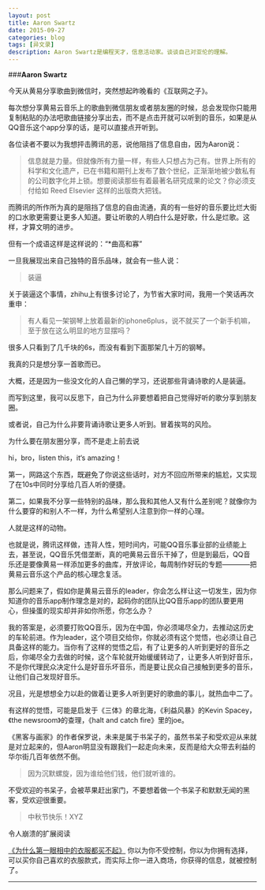 ```yaml
---
layout: post
title: Aaron Swartz
date: 2015-09-27
categories: blog
tags: [异文录]
description: Aaron Swartz是编程天才，信息活动家。谈谈自己对亚伦的理解。
---
```


###**Aaron Swartz**

今天从黄易分享歌曲到微信时，突然想起昨晚看的《互联网之子》。

每次想分享黄易云音乐上的歌曲到微信朋友或者朋友圈的时候，总会发现你只能用复制粘贴的办法吧歌曲链接分享出去，而不是点击开就可以听到的音乐，如果是从QQ音乐这个app分享的话，是可以直接点开听到。

各位读者不要以为我想抨击腾讯的恶，说他阻挡了信息自由，因为Aaron说：

>信息就是力量。但就像所有力量一样，有些人只想占为己有。世界上所有的科学和文化遗产，已在书籍和期刊上发布了数个世纪，正渐渐地被少数私有的公司数字化并上锁。想要阅读那些有着最著名研究成果的论文？你必须支付给如 Reed Elsevier 这样的出版商大把钱。 

而腾讯的所作所为真的是阻挡了信息的自由流通，真的有一些好的音乐要比烂大街的口水歌更需要让更多人知道。要让听歌的人明白什么是好歌，什么是烂歌。这样，才算文明的进步。

但有一个成语这样是这样说的：“*曲高和寡”

一旦我展现出来自己独特的音乐品味，就会有一些人说：

>装逼

关于装逼这个事情，zhihu上有很多讨论了，为节省大家时间，我用一个笑话再次重申：

>有人看见一架钢琴上放着最新的iphone6plus，说不就买了一个新手机嘛，至于放在这么明显的地方显摆吗？

很多人只看到了几千块的6s，而没有看到下面那架几十万的钢琴。

我真的只是想分享一首歌而已。

大概，还是因为一些没文化的人自己懒的学习，还说那些背诵诗歌的人是装逼。

而写到这里，我可以反思下，自己为什么非要想着把自己觉得好听的歌分享到朋友圈。

或者说，自己为什么非要背诵诗歌让更多人听到。冒着挨骂的风险。

为什么要在朋友圈分享，而不是走上前去说

hi，bro，listen this，it‘s amazing！

第一，网路这个东西，既避免了你说这些话时，对方不回应所带来的尴尬，又实现了在10s中同时分享给几百人听的便捷。

第二，如果我不分享一些特别的品味，那么我和其他人又有什么差别呢？就像你为什么要穿的和别人不一样，为什么希望别人注意到你一样的心理。

人就是这样的动物。

也就是说，腾讯这样做，违背人性，短时间内，可能QQ音乐事业部的业绩能上去，甚至说，QQ音乐凭借垄断，真的吧黄易云音乐干掉了，但是到最后，QQ音乐还是要像黄易一样添加更多的曲库，开放评论，每周制作好玩的专题————把黄易云音乐这个产品的核心理念复活。

那么问题来了，假如你是黄易云音乐的leader，你会怎么样让这一切发生，因为你知道你的音乐app制作理念是对的，起码你的团队比QQ音乐app的团队要更用心，但操蛋的现实却并非如你所愿，你怎么办？

我的答案是，必须要打败QQ音乐，因为在中国，你必须竭尽全力，去推动这历史的车轮前进。作为leader，这个项目交给你，你就必须有这个觉悟，也必须让自己具备这样的能力。当你有了这样的觉悟之后，有了让更多的人听到更好的音乐之后，你竭尽全力去做的时候，这个车轮就开始缓缓转动了，让更多人听到好音乐，不是你代理民众决定什么是好音乐坏音乐，而是要让民众自己接触到更多的音乐，让他们自己发现好音乐。

况且，光是想想全力以赴的做着让更多人听到更好的歌曲的事儿，就热血中二了。

有这样的觉悟，可能是启发于《三体》的章北海，《利益风暴》的Kevin Spacey，《the newsroom》的查理，《halt and catch fire》里的joe。

《黑客与画家》的作者保罗说，未来是属于书呆子的，虽然书呆子和受欢迎从来就是对立起来的，但Aaron明显没有跟我们一起走向未来，反而是给大众带去利益的华尔街几百年依然不倒。

>因为沉默螺旋，因为谁给他们钱，他们就听谁的。

不受欢迎的书呆子，会被苹果赶出家门，不要想着做一个书呆子和默默无闻的黑客，受欢迎很重要。


>中秋节快乐！XYZ


令人崩溃的扩展阅读

[《为什么第一眼相中的衣服都买不起》](http://www.zhihu.com/question/35121155/answer/61881679)
你以为你不受控制，你以为你拥有选择，可以买你自己喜欢的衣服款式，而实际上你一进入商场，你获得的信息，就被控制了。


----



